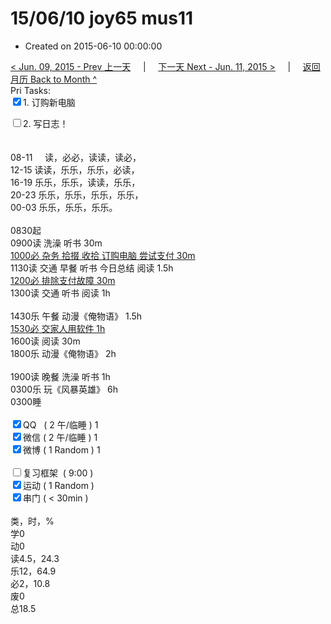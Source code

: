 # 15/06/10 joy65 mus11

- Created on 2015-06-10 00:00:00

[< Jun. 09, 2015 - Prev 上一天](/_archived/lifelogs/2015/06/d09.md) &nbsp; &nbsp; | &nbsp; &nbsp; [下一天 Next - Jun. 11, 2015 >](/_archived/lifelogs/2015/06/d11.md) &nbsp; &nbsp; |  &nbsp; &nbsp; [返回月历 Back to Month ^](/_archived/lifelogs/2015/06/index.md)
<br/>Pri Tasks:</strong><br clear="none"/><input type="checkbox" checked="true" />1. 订购新电脑</div>    <div><input type="checkbox" />2. 写日志！<br/></div>    <div><br/></div>    <div>        <div><br clear="none"/></div>08-11     读，必必，读读，读必，<br clear="none"/>12-15 读读，乐乐，乐乐，必读，<br clear="none"/>16-19 乐乐，乐乐，读读，乐乐，<br clear="none"/>20-23 乐乐，乐乐，乐乐，乐乐，</div><div>00-03 乐乐，乐乐，乐乐。<br/><div><br clear="none"/></div>0830起    </div>    <div>0900读 洗澡 听书 30m<br/><u>1000必 杂务 拾掇 收拾 订购电脑 尝试支付 30m</u></div>    <div>1130读 交通 早餐 听书 今日总结 阅读 1.5h</div>    <div><u>1200必 排除支付故障 30m</u></div>    <div>1300读 交通 听书 阅读 1h</div>    <div><br/></div>    <div>1430乐 午餐 动漫《俺物语》 1.5h</div>    <div><u>1530必 交家人用软件 1h</u></div>    <div>1600读 阅读 30m</div>    <div>1800乐 动漫《俺物语》 2h</div><div><div><br/></div></div><div>1900读 晚餐 洗澡 听书 1h</div><div>0300乐 玩《风暴英雄》 6h</div>    <div>0300睡</div>    <div><br clear="none"/></div>    <div><input type="checkbox" checked="true" />QQ   ( 2 午/临睡 ) 1<br clear="none"/><input type="checkbox" checked="true" />微信 ( 2 午/临睡 ) 1</div>    <div><input type="checkbox" checked="true" />微博 ( 1 Random ) 1</div>    <div><br clear="none"/></div>    <div><input type="checkbox" />复习框架  ( 9:00 ) <br clear="none"/></div>    <div><input type="checkbox" checked="true" />运动 ( 1 Random ) </div>    <div><input type="checkbox" checked="true" />串门 ( < 30min ) </div>    <div>        <div><br clear="none"/></div>类，时，%<br clear="none"/>学0<br clear="none"/>动0<br clear="none"/>读4.5，24.3<br clear="none"/>乐12，64.9<br clear="none"/>必2，10.8<br clear="none"/>废0<br clear="none"/>总18.5</div>
